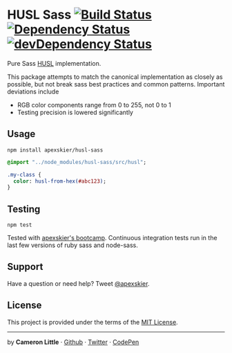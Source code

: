 HUSL Sass [![Build Status](https://travis-ci.org/apexskier/husl-sass.png?branch=master)](https://travis-ci.org/apexskier/husl-sass) [![Dependency Status](https://david-dm.org/apexskier/husl-sass.png)](https://david-dm.org/apexskier/husl-sass) [![devDependency Status](https://david-dm.org/apexskier/husl-sass/dev-status.png)](https://david-dm.org/apexskier/husl-sass#info=devDependencies)
========

Pure Sass [HUSL](http://www.husl-colors.org) implementation.

This package attempts to match the canonical implementation as closely as possible,
but not break sass best practices and common patterns. Important deviations
include

- RGB color components range from 0 to 255, not 0 to 1
- Testing precision is lowered significantly

## Usage

```
npm install apexskier/husl-sass
```

```sass
@import "../node_modules/husl-sass/src/husl";

.my-class {
  color: husl-from-hex(#abc123);
}
```

## Testing

```
npm test
```

Tested with [apexskier's bootcamp](https://github.com/apexskier/bootcamp).
Continuous integration tests run in the last few versions of ruby sass and node-sass.

## Support

Have a question or need help? Tweet [@apexskier](https://twitter.com/apexskier).

## License

This project is provided under the terms of the [MIT License](LICENSE).

---

 by **Cameron Little** · [Github](https://github.com/apexskier) · [Twitter](https://twitter.com/apexskier) · [CodePen](https://codepen.com/apexskier)

